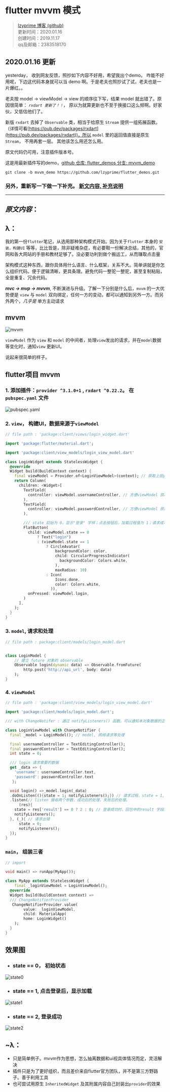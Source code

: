 # flutter mvvm 模式

> [lzyprime 博客 (github)](https://lzyprime.github.io)  
> 更新时间：2020.01.16  
> 创建时间：2019.11.17  
> qq及邮箱：2383518170  

## 2020.01.16 更新
yesterday， 收到网友反馈，照抄如下内容不好用，希望我出个demo。 咋能不好用呢，下边这代码本身就可以当 demo 啊。于是老夫也照抄试了试，老夫也是一片爆红。。

老夫按 model -> viewModel -> view 的顺序往下写，结果 model 就出错了。原因很简单： *`rxdart 更新了！！`*， 原以为就算更新也不至于换接口这么频啊。好家伙，又低估他们了。

新版 `rxdart` 去掉了 `Observable` 类，相当于给原生 `Stream` 提供一组拓展函数。（详情可看[https://pub.dev/packages/rxdart](https://pub.dev/packages/rxdart))，所以 `model` 里的返回值直接是原生 `Stream`，  不用再套一层。 其他该怎么用还怎么用。

原文代码仍可用，注意插件版本号。

这是用最新插件写的demo，[github 仓库: flutter_demos 分支: mvvm_demo](https://github.com/lzyprime/flutter_demos/tree/mvvm_demo)

```shell
git clone -b mvvm_demo https://github.com/lzyprime/flutter_demos.git
```

### 另外，重新写一下做一下补充。 [新文内容, 补充说明](flutter_mvvm_模式2.md)

---

## *原文内容*：

## λ：

我的第一份`flutter`笔记，从选用那种架构模式开始。因为关于`flutter` 本身的 `安装，构建UI` 等等，比比皆是，除非疑难杂症，有必要鞋一份解决总结，其他的，官网和各大网站的手册和教材足够了。没必要功利到做个搬运工，从而赚取点击量

架构模式这种东西，跟你具体用什么语言、什么框架，关系不大。简单讲就是你怎么组织代码。便于逻辑清晰，更具条理。避免代码一整驼一整驼，甚至复制粘贴，全是重复、冗余代码。

***mvc -> mvp -> mvvm***, 不断演进与升级。了解一下分别是什么后，`mvvm` 的一大优势便是 `view` 与 `model` 双向绑定，任何一方的变动，都可以通知到另外一方。而另外两个，*几乎是* 单方主动请求

## mvvm

![mvvm](flutter_mvvm_模式/mvvm.png)

`viewModel` 作为 `view` 和 `model` 的中间者，处理`view`发出的请求，并在`model`数据等变化时，通知`view` 更新UI。

说起来很简单的样子。

## flutter项目 mvvm

### 1. 添加插件：`provider ^3.1.0+1` , `rxdart ^0.22.2`。 在 `pubspec.yaml` 文件

![pubspec.yaml](flutter_mvvm_模式/pubspec.png)

### 2. `view`， 构建UI，数据来源于`viewModel`

```dart
// file path : 'package:client/views/login_widget.dart'

import 'package:flutter/material.dart';

import 'package:client/view_models/login_view_model.dart'

class LoginWidget extends StatelessWidget {
  @override
  Widget build(BuildContext context) {
    final viewModel = Provider.of<LoginViewModel>(context); // 获取上层provider
    return Column(
      children: <Widget>[
        TextField(
          controller: viewModel.usernameController, // 方便viewModel 获取输入内容
        ),
        TextField(
          controller: viewModel.passwordController, // 方便viewModel 获取输入内容
        ),

        /// state 初始为 0，显示"登录" 字样；点击按钮后，加载过程值为 1；请求成功值为 2，显示对号
        FlatButton(
          child: viewModel.state == 0 
              ? Text("login")
              : (viewModel.state == 1
                  ? CircleAvatar(
                      backgroundColor: color,
                      child: CircularProgressIndicator(
                        backgroundColor: Colors.white,
                      ),
                      maxRadius: 10)
                  : Icon(
                      Icons.done,
                      color: Colors.white,
                    )),
          onPressed: viewModel.login,
        )
      ],
    );
  }
}
```

### 3. `model`, 请求和处理

```dart 
// file path : package:client/models/login_model.dart


class LoginModel {
    // 建立 future 对象的 observable
    Observable login(dynamic data) => Observable.fromFuture(
        http.post('http://api_url', body: data)
    );
}
```

### 4. `viewModel`
```dart
// file path : 'package:client/view_models/login_view_model.dart'

import 'package:client/models/login_model.dart';

/// with ChangeNotifer : 通过 notifyListeners() 函数，可以通知本对象数据的正在使用者们。 如 state 变量，在改变后调用 notifyListeners(), UI根据值重新构建登录按钮显示内容

class LoginViewModel with ChangeNotifier {
  final _model = LoginModel(); // model, 网络请求等处理

  final usernameController = TextEditingController();
  final passwordController = TextEditingController();
  int state = 0;

  /// login 请求需要的数据
  get _data => {
    'username': usernameController.text,
    'password': passwordController.text
   };

  void login() =>_model.login(_data)
  .doOnListen((){state = 1; notifyListeners();}) // 请求过程，state = 1, 显示加载，通知UI
  .listen(// listen 接收两个参数，成功后的处理，失败后的处理。
      (res){ 
    state = res['result'] == 0 ? 2 : 0; // 登录成功时，回包中的result 字段为 0;
    notifyListeners();
  }, (_){ // 请求出错
      state = 0;
      notifyListeners();
  });
}

```

### `main`， 组装三者
```dart
// import 

void main() => runApp(MyApp());

class MyApp extends StatelessWidget {
    final _loginViewModel = LoginViewModel();
  @override
  Widget build(BuildContext context) =>
  /// ChangeNotifierProvider
   ChangeNotifierProvider.value(
        value: _loginViewModel,
        child: MaterialApp(
        home: LoginWidget()
    );
  }
}
```

## 效果图

- ###  state == 0， 初始状态
![state0](flutter_mvvm_模式/state0.png)

- ### state == 1, 点击登录后，显示加载
![state1](flutter_mvvm_模式/state1.png)

- ### state == 2, 登录成功
![state2](flutter_mvvm_模式/state2.png)

## ~λ：

- 只是简单例子。mvvm作为思想，怎么抽离数据和ui视具体情况而定，灵活解决
- 插件只是为了更好组织，而且差价来自flutter官方团队，并不是第三方野路子。善于利用工具
- 也可尝试用原生 `InheritedWidget` 及其附属内容自己封装出`provider`的效果